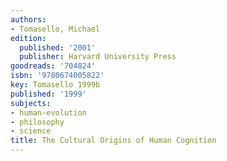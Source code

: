 ```yaml
---
authors:
- Tomasello, Michael
edition:
  published: '2001'
  publisher: Harvard University Press
goodreads: '704824'
isbn: '9780674005822'
key: Tomasello 1999b
published: '1999'
subjects:
- human-evolution
- philosophy
- science
title: The Cultural Origins of Human Cognition
---
```


